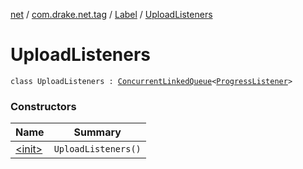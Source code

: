 [net](../../../index.md) / [com.drake.net.tag](../../index.md) / [Label](../index.md) / [UploadListeners](./index.md)

# UploadListeners

`class UploadListeners : `[`ConcurrentLinkedQueue`](https://docs.oracle.com/javase/6/docs/api/java/util/concurrent/ConcurrentLinkedQueue.html)`<`[`ProgressListener`](../../../com.drake.net.request/-progress-listener/index.md)`>`

### Constructors

| Name | Summary |
|---|---|
| [&lt;init&gt;](-init-.md) | `UploadListeners()` |
